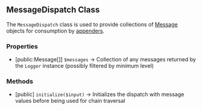 ## MessageDispatch Class
The `MessageDispatch` class is used to provide collections of [Message](messages.md) objects for consumption
by [appenders](appenders.md).

### Properties
- [public:Message[]] `$messages` -> Collection of any messages returned by the `Logger` instance (possibly filtered by minimum level)

### Methods
- [public] `initialize($input)` -> Initializes the dispatch with message values before being used for chain traversal